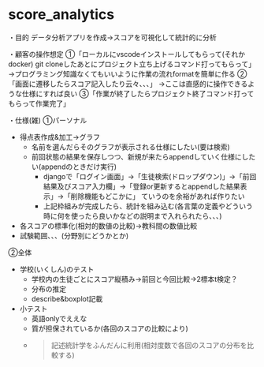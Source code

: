 # score_analytics

・目的
データ分析アプリを作成->スコアを可視化して統計的に分析

・顧客の操作想定
①「ローカルにvscodeインストールしてもらって(それかdocker)
git cloneしたあとにプロジェクト立ち上げるコマンド打ってもらって」
->プログラミング知識なくてもいいように作業の流れformatを簡単に作る
②「画面に遷移したらスコア記入したり云々、、、」
->ここは直感的に操作できるような仕様にすれば良い
③「作業が終了したらプロジェクト終了コマンド打ってもらって作業完了」

・仕様(雑)
①パーソナル
- 得点表作成&加工->グラフ
  - 名前を選んだらそのグラフが表示される仕様にしたい(要は検索)
  - 前回状態の結果を保存しつつ、新規が来たらappendしていく仕様にしたい(appendのときだけ実行)
    - djangoで「ログイン画面」->「生徒検索(ドロップダウン)」->「前回結果及びスコア入力欄」->「登録or更新するとappendした結果表示」->「削除機能もどこかに」
       ていうのを余裕があれば作りたい
    - 上記枠組みが完成したら、統計を組み込む(各言葉の定義やどういう時に何を使ったら良いかなどの説明まで入れられたら、、、) 
- 各スコアの標準化(相対的数値の比較)->教科間の数値比較
- 試験範囲、、、(分野別にどうかとか)

②全体
- 学校(いくしん)のテスト
  - 学校内の生徒ごとにスコア縦積み->前回と今回比較->2標本t検定？
  - 分布の推定
  - describe&boxplot記載
- 小テスト
  - 英語onlyでええな
  - 質が担保されているか(各回のスコアの比較により)
  - >記述統計学をふんだんに利用(相対度数で各回のスコアの分布を比較する)
